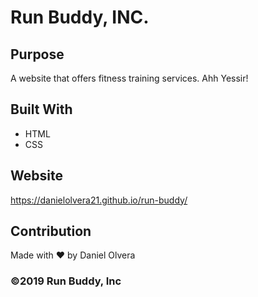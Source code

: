 # Run Buddy, INC.

## Purpose

A website that offers fitness training services. Ahh Yessir!

## Built With

- HTML
- CSS

## Website

https://danielolvera21.github.io/run-buddy/

## Contribution

Made with ❤️ by Daniel Olvera

### ©️2019 Run Buddy, Inc
